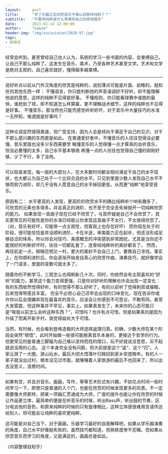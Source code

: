 ```yaml
---
layout:     post
title:      "学了乐器之后欣赏音乐不像以前那样纯粹了？"
subtitle:   "不要用纯粹或什么来掩饰自己的原地踏步"
date:       2021-01-14 12:00:00
author:     "Leezw"
header-img: "img/suisuinian/2020-97.jpg"
tags:
- 碎碎念
---
```


>
经常会听到，甚至曾经自己也人认为，系统的学习一些书面的内容，会束缚自己，让自己不那么纯粹了。这发生在音乐、美术，乃至各种艺术甚至文学。艺术和文学是绝对主观的，自己喜欢就好，懂得越多越束缚。

---
说好听点以前从门外汉角度的欣赏是纯粹的，说刻薄点可能是片面、幼稚的。就和任何其他东西一样：
不懂语言，你只能判断他的声音语调好不好听，却不能理解他说的意思，这样的纯粹不见得是好事。
不懂规则，你只能看球赛中谁跑的最快，谁抢到了球，却不知道怎么样算赢，更不理解战术细节，这样的纯粹也不见得是好事。
不懂音乐，那当然也只能凭感觉听听好坏，对于音乐中大量技巧的水准一无所知，难道就是好事吗？

---
这种论调显然错得离谱，但广受支持，因为人总是倾向于满足于自己的见识，对于不那么感兴趣的东西更是如此。
在普通爱好者中，不懂音乐的人往往觉得没必要懂，音乐里面也没多少东西需要学
略懂音乐的人觉得懂一点才算真的会听音乐，但没必要懂的太多，自己水平基本够用
再懂一点的人往往也觉得自己懂的刚刚好够，少了不行，多了没用。

---
可以轻易发现，每一层的大部分人，在大多数时间都会相对满足于自己的水平现状，也大都认为自己处于一个比较合适的水平。只见到里面少数人发现自己水平不够而努力进阶，却几乎没有人愿意自己的水平掉回更低，从而更“纯粹”地享受音乐。

原因有二：
水平更高的人发现，更高阶的欣赏水平的确比纯粹听个响有趣多了，可欣赏的元素也多得多。并且真正的进阶，也不至于完全丢失掉抛开一切纯粹欣赏的能力。
如果发现一首曲子现在已经不欣赏了，与其怀疑是自己不会欣赏了，其实更常见的可能性是你的水准已经能让你发现这首曲子不太行，不太值得欣赏了。（对，音乐有好坏，可能带一点主观性，但客观上也存在好坏）
而你现在处于的阶段，很可能恰恰是并没顺利进阶，卡在半途，审美能力正在起步，但还没形成足够自洽的体系，所以你会对技巧、美感概念的冲突感到非常困扰，尤其是当你还不能很好的判断好坏时，往往一切都乱套了，连曾经纯粹听的美妙都丢了。
然而，再往前走一点，柳暗花明又一村，更大的美妙不会自己上门，要靠自己寻找。事实上，在你顺利进阶后，你会逐渐开始发自真心的欣赏作曲、演奏技巧，就好像学会了一门语言，里面的变数可就太多了。

随着你的不断学习，三观怎么也得刷新几十次。同时，你依然会有主观喜欢的“好听”的能力，甚至这个能力变得更强，只是你对好听的理解也许会出现一定变化：有的东西依然觉得好听，有的觉得不那么好听了，有的以前听了觉得刺耳或催眠，后来觉得带感且丰富。
完全不必担心自己迟早会出现的口味变化，现在告诉你或许你以后会很嫌弃现在最喜欢的音乐，应该会让你感到不可思议，不敢苟同，甚至大发雷霆，但这种事并不罕见，事实上，如果真发生了，未来你的心态可能只是“唉我以前怎么会听这种东西？”，可惜吗？也许有点可惜，但是如果真的是因为升级了而离开新手村，我觉得益处大于可惜。

当然，有时候，也会看到登峰造极的大师选择返璞归真。的确，少数大师在某个阶段会突然“顿悟”，此时开始做一些很可能脱离音乐本身的，更接近于哲学的行为。但更常见的是普通三脚猫为自己难以坚持而找的借口，玩不好就说没意思，买不起就说没用的心态。
这个本身完全没有问题，但大前提是这个“返”、这个“归”。人家云游了一大圈，游山玩水，最后大彻大悟落叶归根回到家乡安度晚年。有的人一辈子就没出过村，根本没见过市面，就嚷嚷着人家旅游的最后不也回来了，所以出去没意义，浪费时间。

---
如果有空，并且对音乐，画画，写作，等等艺术形式有兴趣，不妨花点时间一些时间学习一下，即使只是普通的入个门，也能在欣赏的时候发现更多的风景。不一定需要像大师那样，把某一项融汇贯通成为大师，广度的提升也能让你在欣赏的时候让作品更立体，最简单的便是在听音乐的时候，听出Bass声，听出鼓的节奏，区分电吉他的音色，和原来纯粹的时候的只有旋律相比，这种立体感很难用言语传达给别人，但可能会让纯粹的喜欢更纯粹。


这可能是对自己当下，对于画画，乐器学习最好的自我解释吧，如果从学乐器演奏的角度，自己水平好像挺失败的，虽然技巧都知道，但熟练度惨不忍睹。但如果从欣赏音乐而学习的角度，又挺满足的，画画亦是如此。

（内容整理自知乎）




